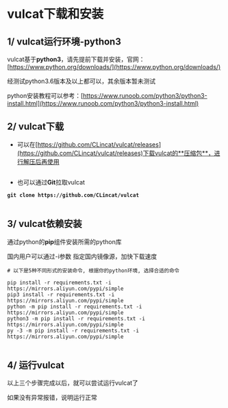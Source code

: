 # vulcat下载和安装

## 1/ vulcat运行环境-python3

vulcat基于**python3**，请先提前下载并安装，官网：[https://www.python.org/downloads/](https://www.python.org/downloads/)

经测试python3.6版本及以上都可以，其余版本暂未测试

python安装教程可以参考：[https://www.runoob.com/python3/python3-install.html](https://www.runoob.com/python3/python3-install.html)

## 2/ vulcat下载

* 可以在[https://github.com/CLincat/vulcat/releases](https://github.com/CLincat/vulcat/releases)下载vulcat的**压缩包**，进行解压后再使用

<figure><img src="https://cdn.staticaly.com/gh/clincat/blog-imgs@main/hub/static/imgs/install/install_01.png" alt=""><figcaption></figcaption></figure>

* 也可以通过**Git**拉取vulcat

<pre class="language-git"><code class="lang-git"><strong>git clone https://github.com/CLincat/vulcat
</strong></code></pre>

<figure><img src="https://cdn.staticaly.com/gh/clincat/blog-imgs@main/hub/static/imgs/install/install_02.png" alt=""><figcaption></figcaption></figure>

## 3/ vulcat依赖安装

通过python的**pip**组件安装所需的python库

国内用户可以通过-i参数 指定国内镜像源，加快下载速度

```
# 以下是5种不同形式的安装命令, 根据你的python环境, 选择合适的命令

pip install -r requirements.txt -i https://mirrors.aliyun.com/pypi/simple
pip3 install -r requirements.txt -i https://mirrors.aliyun.com/pypi/simple
python -m pip install -r requirements.txt -i https://mirrors.aliyun.com/pypi/simple
python3 -m pip install -r requirements.txt -i https://mirrors.aliyun.com/pypi/simple
py -3 -m pip install -r requirements.txt -i https://mirrors.aliyun.com/pypi/simple
```

<figure><img src="https://cdn.staticaly.com/gh/clincat/blog-imgs@main/hub/static/imgs/install/install_03.png" alt=""><figcaption></figcaption></figure>

## 4/ 运行vulcat

以上三个步骤完成以后，就可以尝试运行vulcat了

如果没有异常报错，说明运行正常

<figure><img src="https://cdn.staticaly.com/gh/clincat/blog-imgs@main/hub/static/imgs/install/install_04.png" alt=""><figcaption></figcaption></figure>

<figure><img src="https://cdn.staticaly.com/gh/clincat/blog-imgs@main/hub/static/imgs/install/install_05.png" alt=""><figcaption></figcaption></figure>






